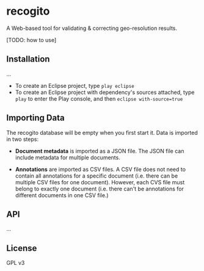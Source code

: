 # recogito

A Web-based tool for validating &amp; correcting geo-resolution results.

[TODO: how to use]

## Installation

... 

* To create an Eclipse project, type `play eclipse` 
* To create an Eclipse project with dependency's sources attached, type `play` to enter the Play console, and then `eclipse with-source=true`

## Importing Data

The recogito database will be empty when you first start it. Data is imported in two steps:

* __Document metadata__ is imported as a JSON file. The JSON file can include metadata for
  multiple documents.
  
* __Annotations__ are imported as CSV files. A CSV file does not need to contain all annotations
  for a specific document (i.e. there can be multiple CSV files for one document). However, each
  CVS file must belong to exactly one document (i.e. there can't be annotations for different documents
  in one CSV file.)

## API

...

## License

GPL v3
